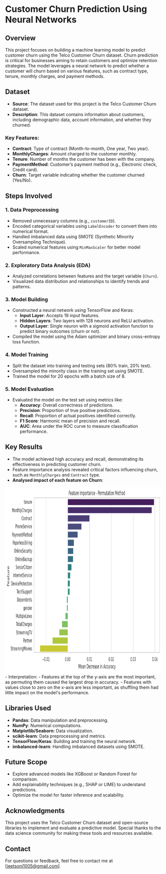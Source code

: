 # Customer Churn Prediction Using Neural Networks

## **Overview**
This project focuses on building a machine learning model to predict customer churn using the Telco Customer Churn dataset. Churn prediction is critical for businesses aiming to retain customers and optimize retention strategies. The model leverages a neural network to predict whether a customer will churn based on various features, such as contract type, tenure, monthly charges, and payment methods.

## **Dataset**
- **Source**: The dataset used for this project is the Telco Customer Churn dataset.
- **Description**: This dataset contains information about customers, including demographic data, account information, and whether they churned.

### Key Features:
- **Contract**: Type of contract (Month-to-month, One year, Two year).
- **MonthlyCharges**: Amount charged to the customer monthly.
- **Tenure**: Number of months the customer has been with the company.
- **PaymentMethod**: Customer’s payment method (e.g., Electronic check, Credit card).
- **Churn**: Target variable indicating whether the customer churned (Yes/No).

## **Steps Involved**

### 1. **Data Preprocessing**
- Removed unnecessary columns (e.g., `customerID`).
- Encoded categorical variables using `LabelEncoder` to convert them into numerical format.
- Handled imbalanced data using SMOTE (Synthetic Minority Oversampling Technique).
- Scaled numerical features using `MinMaxScaler` for better model performance.

### 2. **Exploratory Data Analysis (EDA)**
- Analyzed correlations between features and the target variable (`Churn`).
- Visualized data distribution and relationships to identify trends and patterns.

### 3. **Model Building**
- Constructed a neural network using TensorFlow and Keras:
  - **Input Layer**: Accepts 19 input features.
  - **Hidden Layers**: Two layers with 128 neurons and ReLU activation.
  - **Output Layer**: Single neuron with a sigmoid activation function to predict binary outcomes (churn or not).
- Compiled the model using the Adam optimizer and binary cross-entropy loss function.

### 4. **Model Training**
- Split the dataset into training and testing sets (80% train, 20% test).
- Oversampled the minority class in the training set using SMOTE.
- Trained the model for 20 epochs with a batch size of 8.

### 5. **Model Evaluation**
- Evaluated the model on the test set using metrics like:
  - **Accuracy**: Overall correctness of predictions.
  - **Precision**: Proportion of true positive predictions.
  - **Recall**: Proportion of actual positives identified correctly.
  - **F1 Score**: Harmonic mean of precision and recall.
  - **AUC**: Area under the ROC curve to measure classification performance.

## **Key Results**
- The model achieved high accuracy and recall, demonstrating its effectiveness in predicting customer churn.
- Feature importance analysis revealed critical factors influencing churn, such as `MonthlyCharges` and `Contract` type.
- **Analysed impact of each feature on Churn**:
<img src="Assets/Analysis.png" width=750 height=600>
- Interpretation:
- Features at the top of the y-axis are the most important, as permuting them caused the largest drop in accuracy.
- Features with values close to zero on the x-axis are less important, as shuffling them had little impact on the model's performance.

## **Libraries Used**
- **Pandas**: Data manipulation and preprocessing.
- **NumPy**: Numerical computations.
- **Matplotlib/Seaborn**: Data visualization.
- **scikit-learn**: Data preprocessing and metrics.
- **TensorFlow/Keras**: Building and training the neural network.
- **imbalanced-learn**: Handling imbalanced datasets using SMOTE.

## **Future Scope**
- Explore advanced models like XGBoost or Random Forest for comparison.
- Add explainability techniques (e.g., SHAP or LIME) to understand predictions.
- Optimize the model for faster inference and scalability.

## **Acknowledgments**
This project uses the Telco Customer Churn dataset and open-source libraries to implement and evaluate a predictive model. Special thanks to the data science community for making these tools and resources available.

## **Contact**
For questions or feedback, feel free to contact me at [jeetsoni1005@gmail.com].


